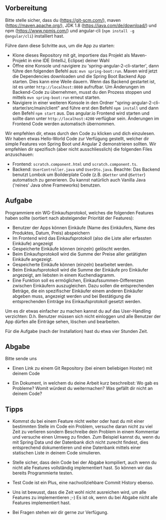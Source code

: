 Vorbereitung
------------

Bitte stelle sicher, dass du (https://git-scm.com/), maven (https://maven.apache.org/), JDK 1.8 (https://java.com/de/download/) und npm (https://www.npmjs.com/) und angular-cli (``npm install -g @angular/cli``) installiert hast.


Führe dann diese Schritte aus, um die App zu starten:
- Klone dieses Repository mit git, importiere das Projekt als Maven-Projekt in eine IDE (IntelliJ, Eclipse) deiner Wahl
- Öffne eine Konsole und navigiere zu 'spring-angular-2-cli-starter', dann führe den folgenden Befehl aus: `mvn spring-boot:run`. Maven wird jetzt die Dependencies downloaden und die Spring Boot Backend App starten. Dies kann eine Weile dauern. Wenn das Backend gestartet ist, ist es unter ``http://localhost:8080`` aufrufbar. Um Änderungen im Backend-Code zu übernehmen, musst du den Prozess stoppen und mittels `mvn spring-boot:run` erneut starten.
- Navigiere in einer weiteren Konsole in den Ordner "spring-angular-2-cli-starter/src/main/client" and führe erst den Befehl ``npm install`` und dann den Befehl ``npm start`` aus. Das angular.io Frontend wird starten und sollte dann unter ``http://localhost:4200`` verfügbar sein. Änderungen im Frontend Code werden automatisch übernommen.


Wir empfehlen dir, etwas durch den Code zu klicken und dich einzulesen. Wir haben etwas Hello-World Code zur Verfügung gestellt, welcher dir simple Features von Spring Boot und Angular 2 demonstrieren sollten. Wir empfehlen dir spezifisch (aber nicht ausschliesslich) die folgenden Files anzuschauen: 

- Frontend: ``scratch.component.html`` und ``scratch.component.ts``.
- Backend: ``UserController.java`` und ``UserDto.java``. Beachte: Das Backend benutzt Lombok um Boilderplate Code (z.B. `@Getter` und `@Setter`) automatisch zu generieren. Du kannst natürlich auch Vanilla Java ('reines' Java ohne Frameworks) benutzen.


Aufgabe
--------

Programmiere ein WG-Einkaufsprotokol, welches die folgenden Features haben sollte (sortiert nach absteigender Priorität der Features):

- Benutzer der Apps können Einkäufe (Name des Einkäufers, Name des Produktes, Datum, Preis) abspeichern
- Im Frontend wird das Einkaufsprotokoll (also die Liste aller erfassten Einkäufe) angezeigt
- Gespeicherte Einkäufe können (einzeln) gelöscht werden.
- Beim Einkaufsprotokoll wird die Summe der Preise aller getätigten Einkäufe angezeigt.
- Gespeicherte Einkäufe können (einzeln) bearbeitet werden.
- Beim Einkaufsprotokoll wird die Summe der Einkäufe pro Einkäufer angezeigt, am liebsten in einem Kuchendiagramm.
- Eine Funktion soll es ermöglichen, Einkaufssummen-Differenzen zwischen Einkäufern auszugleichen. Dazu sollen die entsprechenden Beträge, die ein spezifischer Einkäufer einem anderen Einkäufer abgeben muss, angezeigt werden und bei Bestätigung die entsprechenden Einträge ins Einkaufsprotokoll gesetzt werden. 

Um es dir etwas einfacher zu machen kannst du auf das User-Handling verzichten: D.h. Benutzer müssen sich nicht einloggen und alle Benutzer der App dürfen alle Einträge sehen, löschen und bearbeiten.

Für die Aufgabe (nach der Installation) hast du etwa vier Stunden Zeit. 

Abgabe
------

Bitte sende uns 
- Einen Link zu einem Git Repository (bei einem beliebigen Hoster) mit deinem Code

- Ein Dokument, in welchem du deine Arbeit kurz beschreibst: Wo gab es Probleme? Womit würdest du weitermachen? Was gefällt dir nicht an deinem Code?

Tipps
-----
- Kommst du bei einem Feature nicht weiter oder hast du mit einer bestimmten Stelle im Code ein Problem, versuche daran nicht zu viel Zeit zu verlieren sondern Beschreibe dein Problem in einem Kommentar und versuche einen Umweg zu finden. Zum Beispiel kannst du, wenn du mit Spring Data und der Datenbank dich nicht zurecht findest, dies entsprechend dokumentieren und eine Datenbank mittels einer statischen Liste in deinem Code simulieren.

- Stelle sicher, dass dein Code bei der Abgabe kompiliert, auch wenn du nicht alle Features vollständig implementiert hast. So können wir das bereits Programmierte testen.

- Test Code ist ein Plus, eine nachvollziehbare Commit History ebenso.

- Uns ist bewusst, dass die Zeit wohl nicht ausreichen wird, um alle Features zu implementieren ;-) Es ist ok, wenn du bei Abgabe nicht alle Features implementiert hast.

- Bei Fragen stehen wir dir gerne zur Verfügung.